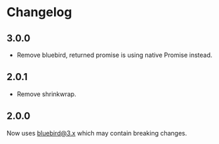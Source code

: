 # Changelog

## 3.0.0

- Remove bluebird, returned promise is using native Promise instead.

## 2.0.1

- Remove shrinkwrap.

## 2.0.0

Now uses bluebird@3.x which may contain breaking changes.
